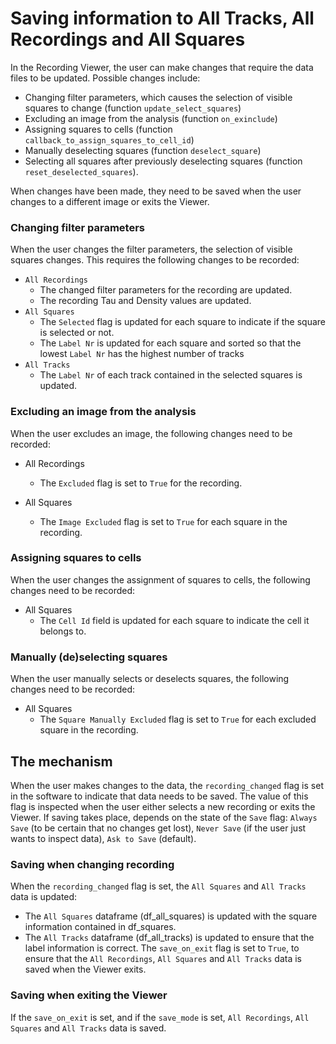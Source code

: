 # Saving information to All Tracks, All Recordings and All Squares

In the Recording Viewer, the user can make changes that require the data files to be updated.
Possible changes include:

- Changing filter parameters, which causes the selection of visible squares to change (function `update_select_squares`)
- Excluding an image from the analysis (function `on_exinclude`)
- Assigning squares to cells (function `callback_to_assign_squares_to_cell_id`)
- Manually deselecting squares (function `deselect_square`)
- Selecting all squares after previously deselecting squares (function `reset_deselected_squares`).

When changes have been made, they need to be saved when the user changes to a different image or exits the Viewer.


### Changing filter parameters

When the user changes the filter parameters, the selection of visible squares changes.
This requires the following changes to be recorded:

- `All Recordings`
  - The changed filter parameters for the recording are updated.
  - The recording Tau and Density values are updated.
- `All Squares`
  - The `Selected` flag is updated for each square to indicate if the square is selected or not.
  - The `Label Nr` is updated for each square and sorted so that the lowest `Label Nr` has the highest number of tracks
- `All Tracks`
  -  The `Label Nr` of each track contained in the selected squares is updated.

### Excluding an image from the analysis

When the user excludes an image, the following changes need to be recorded:

- All Recordings
  - The `Excluded` flag is set to `True` for the recording.

- All Squares
  - The `Image Excluded` flag is set to `True` for each square in the recording.

### Assigning squares to cells

When the user changes the assignment of squares to cells, the following changes need to be recorded:

- All Squares
  - The `Cell Id` field is updated for each square to indicate the cell it belongs to.

### Manually (de)selecting squares

When the user manually selects or deselects squares, the following changes need to be recorded:

- All Squares
  - The `Square Manually Excluded` flag is set to `True` for each excluded square in the recording.


## The mechanism

When the user makes changes to the data, the `recording_changed` flag is set in the software to indicate that data needs to be saved.
The value of this flag is inspected when the user either selects a new recording or exits the Viewer.
If saving takes place, depends on the state of the `Save` flag: `Always Save`
(to be certain that no changes get lost), `Never Save` (if the user just wants to inspect data), `Ask to Save` (default).

### Saving when changing recording

When the `recording_changed` flag is set, the `All Squares` and `All Tracks` data is updated:
- The `All Squares` dataframe (df_all_squares) is updated with the square information contained in df_squares.
- The `All Tracks` dataframe (df_all_tracks) is updated to ensure that the label information is correct.
The `save_on_exit` flag is set to `True`,
to ensure that the `All Recordings`, `All Squares` and `All Tracks` data is saved when the Viewer exits.

### Saving when exiting the Viewer

If the `save_on_exit` is set, and if the `save_mode` is set, `All Recordings`, `All Squares` and `All Tracks` data is saved.
